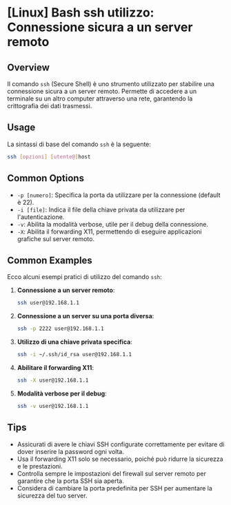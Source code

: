 # [Linux] Bash ssh utilizzo: Connessione sicura a un server remoto

## Overview
Il comando `ssh` (Secure Shell) è uno strumento utilizzato per stabilire una connessione sicura a un server remoto. Permette di accedere a un terminale su un altro computer attraverso una rete, garantendo la crittografia dei dati trasmessi.

## Usage
La sintassi di base del comando `ssh` è la seguente:

```bash
ssh [opzioni] [utente@]host
```

## Common Options
- `-p [numero]`: Specifica la porta da utilizzare per la connessione (default è 22).
- `-i [file]`: Indica il file della chiave privata da utilizzare per l'autenticazione.
- `-v`: Abilita la modalità verbose, utile per il debug della connessione.
- `-X`: Abilita il forwarding X11, permettendo di eseguire applicazioni grafiche sul server remoto.

## Common Examples
Ecco alcuni esempi pratici di utilizzo del comando `ssh`:

1. **Connessione a un server remoto**:
   ```bash
   ssh user@192.168.1.1
   ```

2. **Connessione a un server su una porta diversa**:
   ```bash
   ssh -p 2222 user@192.168.1.1
   ```

3. **Utilizzo di una chiave privata specifica**:
   ```bash
   ssh -i ~/.ssh/id_rsa user@192.168.1.1
   ```

4. **Abilitare il forwarding X11**:
   ```bash
   ssh -X user@192.168.1.1
   ```

5. **Modalità verbose per il debug**:
   ```bash
   ssh -v user@192.168.1.1
   ```

## Tips
- Assicurati di avere le chiavi SSH configurate correttamente per evitare di dover inserire la password ogni volta.
- Usa il forwarding X11 solo se necessario, poiché può ridurre la sicurezza e le prestazioni.
- Controlla sempre le impostazioni del firewall sul server remoto per garantire che la porta SSH sia aperta.
- Considera di cambiare la porta predefinita per SSH per aumentare la sicurezza del tuo server.